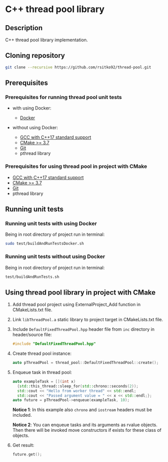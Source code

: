 # C++ thread pool library

## Description

C++ thread pool library implementation.

## Cloning repository

```bash
git clone --recursive https://github.com/rsitko92/thread-pool.git
```

## Prerequisites

### Prerequisites for running thread pool unit tests

- with using Docker:
  - [Docker](https://www.docker.com)

- without using Docker:
  - [GCC with C++17 standard support](https://gcc.gnu.org)
  - [CMake >= 3.7](http://cmake.org)
  - [Git](https://git-scm.com)
  - pthread library

### Prerequisites for using thread pool in project with CMake

- [GCC with C++17 standard support](https://gcc.gnu.org)
- [CMake >= 3.7](http://cmake.org)
- [Git](https://git-scm.com)
- pthread library

## Running unit tests

### Running unit tests with using Docker

Being in root directory of project run in terminal:

```bash
sudo test/buildAndRunTestsDocker.sh
```

### Running unit tests without using Docker

Being in root directory of project run in terminal:

```bash
test/buildAndRunTests.sh
```

## Using thread pool library in project with CMake

1. Add thread pool project using ExternalProject_Add function in CMakeLists.txt file.
1. Link `libThreadPool.a` static library to project target in CMakeLists.txt file.
1. Include `DefaultFixedThreadPool.hpp` header file from `inc` directory in header/source file:

    ```cpp
    #include "DefaultFixedThreadPool.hpp"
    ```

1. Create thread pool instance:

    ```cpp
    auto pThreadPool = thread_pool::DefaultFixedThreadPool::create();
    ```

1. Enqueue task in thread pool:

    ```cpp
    auto exampleTask = [](int x)
      {std::this_thread::sleep_for(std::chrono::seconds(2));
      std::cout << "Hello from worker thread" << std::endl;
      std::cout << "Passed argument value = " << x << std::endl;};
    auto future = pThreadPool->enqueue(exampleTask, 10);
    ```

    **Notice 1**: In this example also `chrono` and `iostream` headers must be included.

    **Notice 2**: You can enqueue tasks and its arguments as rvalue objects. Then there will be invoked move constructors if exists for these class of objects.

1. Get result:

    ```cpp
    future.get();
    ```
